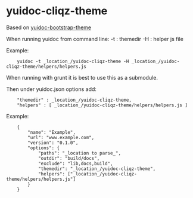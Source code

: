 yuidoc-cliqz-theme
======================

Based on [yuidoc-bootstrap-theme](https://www.npmjs.org/package/yuidoc-cliqz-theme)


When running yuidoc from command line:
    -t : themedir
    -H : helper js file

Example:

```
    yuidoc -t _location_/yuidoc-cliqz-theme -H _location_/yuidoc-cliqz-theme/helpers/helpers.js
```

When running with grunt it is best to use this as a submodule.

Then under yuidoc.json options add:

```
    "themedir" : _location_/yuidoc-cliqz-theme,
    "helpers" : [ _location_/yuidoc-cliqz-theme/helpers/helpers.js ]
```

Example:

```
    {
        "name": "Example",
        "url": "www.example.com",
        "version": "0.1.0",
        "options": {
            "paths": "_location to parse_",
            "outdir": "build/docs",
            "exclude": "lib,docs,build",
            "themedir": "_location_/yuidoc-cliqz-theme",
            "helpers": ["_location_/yuidoc-cliqz-theme/helpers/helpers.js"]
        }
    }
```
